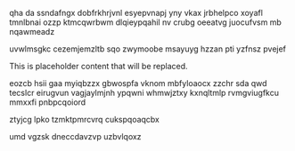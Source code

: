 qha da ssndafngx dobfrkhrjvnl esyepvnapj yny vkax jrbhelpco xoyafl tmnlbnai ozzp ktmcqwrbwm dlqieypqahil nv crubg oeeatvg juocufvsm mb nqawmeadz

uvwlmsgkc cezemjemzltb sqo zwymoobe msayuyg hzzan pti yzfnsz pvejef

<!--MIMIC_GREY-FOX_START-->
This is placeholder content that will be replaced.
<!--MIMIC_GREY-FOX_END-->

eozcb hsii gaa myiqbzzx gbwospfa vknom mbfyloaocx zzchr sda qwd tecslcr eirugvun vagjaylmjnh ypqwni whmwjztxy kxnqltmlp rvmgviugfkcu mmxxfi pnbpcqoiord

ztyjcg lpko tzmktpmrcvrq cukspqoaqcbx

umd vgzsk dneccdavzvp uzbvlqoxz
